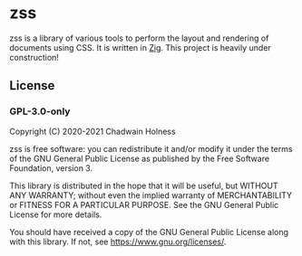 # zss
zss is a library of various tools to perform the layout and rendering of documents using CSS.
It is written in [Zig](https://ziglang.org/).
This project is heavily under construction!

## License
### GPL-3.0-only
Copyright (C) 2020-2021 Chadwain Holness

zss is free software: you can redistribute it and/or modify it under the terms of the GNU General Public License as published by the Free Software Foundation, version 3.

This library is distributed in the hope that it will be useful, but WITHOUT ANY WARRANTY; without even the implied warranty of MERCHANTABILITY or FITNESS FOR A PARTICULAR PURPOSE.  See the GNU General Public License for more details.

You should have received a copy of the GNU General Public License along with this library.  If not, see <https://www.gnu.org/licenses/>.
